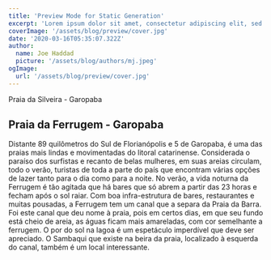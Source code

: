 ```yaml
---
title: 'Preview Mode for Static Generation'
excerpt: 'Lorem ipsum dolor sit amet, consectetur adipiscing elit, sed do eiusmod tempor incididunt ut labore et dolore magna aliqua. Praesent elementum facilisis leo vel fringilla est ullamcorper eget. At imperdiet dui accumsan sit amet nulla facilities morbi tempus.'
coverImage: '/assets/blog/preview/cover.jpg'
date: '2020-03-16T05:35:07.322Z'
author:
  name: Joe Haddad
  picture: '/assets/blog/authors/mj.jpeg'
ogImage:
  url: '/assets/blog/preview/cover.jpg'
---
```


Praia da Silveira - Garopaba

## Praia da Ferrugem - Garopaba

Distante 89 quilômetros do Sul de Florianópolis e 5 de Garopaba, é uma das praias mais lindas e movimentadas do litoral catarinense. Considerada o paraíso dos surfistas e recanto de belas mulheres, em suas areias circulam, todo o verão, turistas de toda a parte do país que encontram várias opções de lazer tanto para o dia como para a noite. No verão, a vida noturna da Ferrugem é tão agitada que há bares que só abrem a partir das 23 horas e fecham após o sol raiar. Com boa infra-estrutura de bares, restaurantes e muitas pousadas, a Ferrugem tem um canal que a separa da Praia da Barra. Foi este canal que deu nome à praia, pois em certos dias, em que seu fundo está cheio de areia, as águas ficam mais amareladas, com cor semelhante a ferrugem. O por do sol na lagoa é um espetáculo imperdível que deve ser apreciado. O Sambaqui que existe na beira da praia, localizado à esquerda do canal, também é um local interessante.
